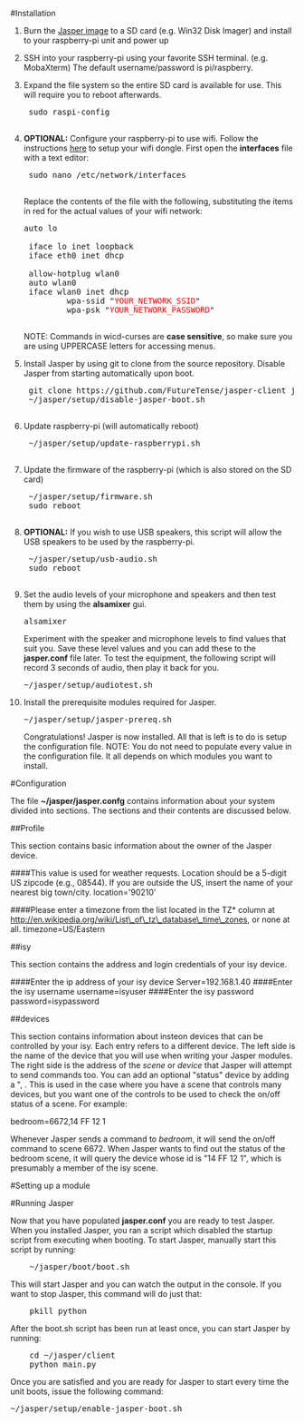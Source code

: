 #Installation1. Burn the <a href="http://sourceforge.net/projects/jasperproject/files/jasper-disk-image.tar.gz/download">Jasper image</a> to a SD card (e.g. Win32 Disk Imager) and install to your raspberry-pi unit and power up2. SSH into your raspberry-pi using your favorite SSH terminal. (e.g. MobaXterm)  The default username/password is pi/raspberry.3. Expand the file system so the entire SD card is available for use.  This will require you to reboot afterwards.    <pre>    sudo raspi-config    </pre>4. **OPTIONAL:**  Configure your raspberry-pi to use wifi.  Follow the instructions <a href="http://jasperproject.github.io/documentation/usage/#selecting-network">here</a> to setup your wifi dongle.  First open the **interfaces** file with a text editor:    <pre>    sudo nano /etc/network/interfaces    </pre>    Replace the contents of the file with the following, substituting the items in red for the actual values of your wifi network:    <pre>auto lo    iface lo inet loopback    iface eth0 inet dhcp    allow-hotplug wlan0    auto wlan0    iface wlan0 inet dhcp            wpa-ssid &quot;<span style="color:red">YOUR_NETWORK_SSID</span>&quot;            wpa-psk &quot;<span style="color:red">YOUR_NETWORK_PASSWORD</span>&quot;	</pre>    NOTE: Commands in wicd-curses are **case sensitive**, so make sure you are using UPPERCASE letters for accessing menus.5. Install Jasper by using git to clone from the source repository.  Disable Jasper from starting automatically upon boot.    <pre>    git clone https://github.com/FutureTense/jasper-client jasper -b isy    ~/jasper/setup/disable-jasper-boot.sh    </pre>6. Update raspberry-pi (will automatically reboot)    <pre>    ~/jasper/setup/update-raspberrypi.sh    </pre>7. Update the firmware of the raspberry-pi (which is also stored on the SD card)    <pre>    ~/jasper/setup/firmware.sh    sudo reboot    </pre>8. **OPTIONAL:** If you wish to use USB speakers, this script will allow the USB speakers to be used by the raspberry-pi.    <pre>    ~/jasper/setup/usb-audio.sh    sudo reboot    </pre>9.  Set the audio levels of your microphone and speakers and then test them by using the **alsamixer** gui.    <pre>    alsamixer    </pre>    Experiment with the speaker and microphone levels to find values that suit you.  Save these level values and you can add these to the **jasper.conf** file later.  To test the equipment, the following script will record 3 seconds of audio, then play it back for you.      <pre>    ~/jasper/setup/audiotest.sh    </pre>10.  Install the prerequisite modules required for Jasper.    <pre>    ~/jasper/setup/jasper-prereq.sh    </pre>Congratulations!  Jasper is now installed.  All that is left is to do is setup the configuration file.  NOTE:  You do not need to populate every value in the configuration file.  It all depends on which modules you want to install.#<a id="Configuration"></a>ConfigurationThe file **~/jasper/jasper.confg** contains information about your system divided into sections.  The sections and their contents are discussed below.##ProfileThis section contains basic information about the owner of the Jasper device.   ####This value is used for weather requests.  Location should be a 5-digit US zipcode (e.g., 08544). If you are outside the US, insert the name of your nearest big town/city.location='90210'####Please enter a timezone from the list located in the TZ* column at http://en.wikipedia.org/wiki/List\_of\_tz\_database\_time\_zones, or none at all. timezone=US/Eastern##isyThis section contains the address and login credentials of your isy device.   ####Enter the ip address of your isy deviceServer=192.168.1.40####Enter the isy usernameusername=isyuser####Enter the isy passwordpassword=isypassword##devicesThis section contains information about insteon devices that can be controlled by your isy.  Each entry refers to a different device.  The left side is the name of the device that you will use when writing your Jasper modules.  The right side is the address of the *scene* or *device* that Jasper will attempt to send commands too.  You can add an optional "status" device by adding a ", <device id>.   This is used in the case where you have a scene that controls many devices, but you want one of the controls to be used to check the on/off status of a scene.  For example:bedroom=6672,14 FF 12 1Whenever Jasper sends a command to *bedroom*, it will send the on/off command to scene 6672.  When Jasper wants to find out the status of the bedroom scene, it will query the device whose id is "14 FF 12 1", which is presumably a member of the isy scene.#Setting up a module <TODO>#Running JasperNow that you have populated **jasper.conf** you are ready to test Jasper.  When you installed Jasper, you ran a script which disabled the startup script from executing when booting.  To start Jasper, manually start this script by running:<pre>    ~/jasper/boot/boot.sh</pre>This will start Jasper and you can watch the output in the console.  If you want to stop Jasper, this command will do just that:<pre>    pkill python</pre>After the boot.sh script has been run at least once, you can start Jasper by running:<pre>    cd ~/jasper/client    python main.py</pre>Once you are satisfied and you are ready for Jasper to start every time the unit boots, issue the following command:    <pre>    ~/jasper/setup/enable-jasper-boot.sh    </pre>